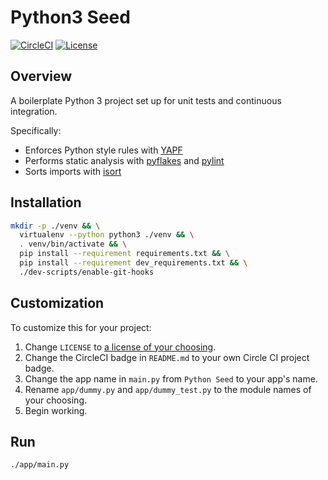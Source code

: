 # Python3 Seed

[![CircleCI](https://circleci.com/gh/mtlynch/python3_seed.svg?style=svg)](https://circleci.com/gh/mtlynch/python3_seed)
[![License](https://img.shields.io/badge/license-Unlicense-blue)](LICENSE)

## Overview

A boilerplate Python 3 project set up for unit tests and continuous integration.

Specifically:

* Enforces Python style rules with [YAPF](https://github.com/google/yapf)
* Performs static analysis with [pyflakes](https://github.com/megies/pyflakes) and [pylint](https://github.com/PyCQA/pylint)
* Sorts imports with [isort](https://github.com/timothycrosley/isort)

## Installation

```bash
mkdir -p ./venv && \
  virtualenv --python python3 ./venv && \
  . venv/bin/activate && \
  pip install --requirement requirements.txt && \
  pip install --requirement dev_requirements.txt && \
  ./dev-scripts/enable-git-hooks
```

## Customization

To customize this for your project:

1. Change `LICENSE` to [a license of your choosing](https://choosealicense.com/).
1. Change the CircleCI badge in `README.md` to your own Circle CI project badge.
1. Change the app name in `main.py` from `Python Seed` to your app's name.
1. Rename `app/dummy.py` and `app/dummy_test.py` to the module names of your choosing.
1. Begin working.

## Run

```bash
./app/main.py
```
